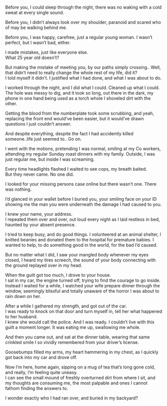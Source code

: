 Before you, I could sleep through the night, there was no waking with a cold sweat at every single sound.  

Before you, I didn’t always look over my shoulder, paranoid and scared who of may be walking behind me.  

Before you, I was happy, carefree, just a regular young woman. I wasn’t perfect, but I wasn’t bad, either.   

I made mistakes, just like everyone else.  
What 25 year old doesn’t?   

But making the mistake of meeting you, by our paths simply crossing.. Well, that didn’t need to really change the whole rest of my life, did it?  
I told myself it didn’t. I justified what I had done, and what I was about to do. 
  
I worked through the night, and I did what I could. Cleaned up what I could.   
The hole was messy to dig, and it took so long, out there in the dark, my phone in one hand being used as a torch whole I shoveled dirt with the other.  
 
Getting the blood from the numberplate took some scrubbing, and yeah, replacing the front end would’ve been easier, but it would’ve drawn questions I just couldn’t answer.   

And despite everything, despite the fact I had accidently killed someone..life just seemed to.. Go on.   

I went with the motions, pretending I was normal, smiling at my Co workers, attending my regular Sunday roast dinners with my family. Outside, I was just regular me, but inside I was screaming.   

Every time headlights flashed I waited to see cops, my breath baited.   
But they never came. No one did.  

I looked for your missing persons case online but there wasn’t one. There was nothing.   

I’d glanced in your wallet before I buried you, your smiling face on your ID showing me the man you were underneath the damage I had caused to you.   

I knew your name, your address.   
I repeated them over and over, out loud every night as I laid restless in bed, haunted by your absent presence.   

I tried to keep busy, and do good things. I volunteered at an animal shelter, I knitted beanies and donated them to the hospital for premature babies. I wanted to help, to do something good in the world, for the bad I’d caused.   

But no matter what I did, I saw your mangled body whenever my eyes closed, I heard my tires screech, the sound of your body connecting with the ground replayed over in my head.   

When the guilt got too much, I drove to your house.   
I sat in my car, the engine turned off, trying to find the courage to go inside.   
Instead I waited for a while, I watched your wife prepare dinner through the window, seemingly blissful and totally unaware of the horror I was about to rain down on her.   

After a while I gathered my strength, and got out of the car.  
I was ready to knock on that door and turn myself in, tell her what happened to her husband.   
I knew she would call the police. And I was ready. I couldn’t live with this guilt a moment longer. It was eating me up, swallowing me whole.  
 
And then you came out, and sat at the dinner table, wearing that same crinkled smile I so vividly remembered from your driver’s license. 
  
Goosebumps filled my arms, my heart hammering in my chest, as I quickly got back into my car and drove off.   
 
Now I’m here, home again, sipping on a mug of tea that’s long gone cold, and really, I’m feeling quite uneasy.   
I can see the small mound of freshly overturned dirt from where I sit, and my thoughts are consuming me, the most palpable and ones I cannot fathom finding the answers to.   

I wonder exactly who I had ran over, and buried in my backyard?